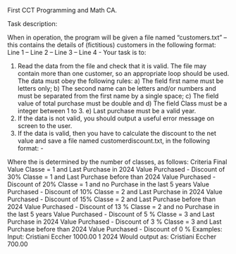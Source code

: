 First CCT Programming and Math CA.

Task description: 

When in operation, the program will be given a file named “customers.txt” – this contains the details of 
(fictitious) customers in the following format: 
Line 1 – <First Name> <Second Name> 
Line 2 – <Total Purchase> 
Line 3 – <Class> 
Line 4 - <Last Purchase> 
Your task is to: 
1) Read the data from the file and check that it is valid. The file may contain more than one customer, 
so an appropriate loop should be used. The data must obey the following rules: 
a) The field first name must be letters only; 
b) The second name can be letters and/or numbers and must be separated from the first 
name by a single space; 
c) The field value of total purchase must be double and 
d) The field Class must be a integer between 1 to 3. 
e) Last purchase must be a valid year. 
2) If the data is not valid, you should output a useful error message on screen to the user. 
3) If the data is valid, then you have to calculate the discount to the net value and save a file named 
customerdiscount.txt, in the following format: 
<Student number> - <Second Name> 
<Final Value> 
Where the <Final Value> is determined by the number of classes, as follows: 
Criteria Final Value
Classe = 1 and Last Purchase in 2024 Value Purchased - Discount of 30% 
Classe = 1 and Last Purchase before than 2024 Value Purchased - Discount of 20% 
Classe = 1 and no Purchase in the last 5 years Value Purchased - Discount of 10% 
Classe = 2 and Last Purchase in 2024 Value Purchased - Discount of 15% 
Classe = 2 and Last Purchase before than 2024 Value Purchased - Discount of 13 % 
Classe = 2 and no Purchase in the last 5 years Value Purchased - Discount of 5 % 
Classe = 3 and Last Purchase in 2024 Value Purchased - Discount of 3 % 
Classe = 3 and Last Purchase before than 2024 Value Purchased - Discount of 0 % 
Examples: 
Input: 
Cristiani Eccher 
1000.00 
1 
2024 
Would output as: 
Cristiani Eccher 
700.00 
